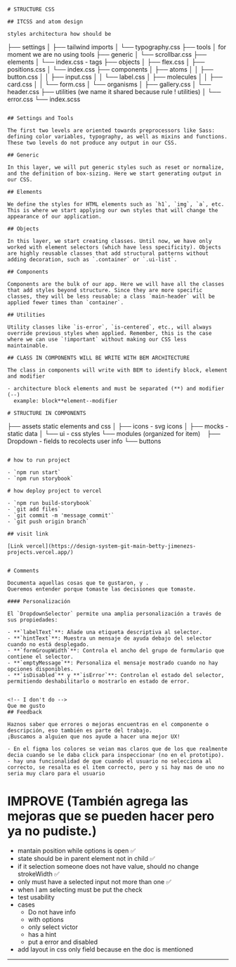 ```
# STRUCTURE CSS

## ITCSS and atom design

styles architectura how should be

```

├── settings
│ ├── tailwind imports
│ └── typography.css
├── tools
│ for moment we are no using tools
├── generic
│ └── scrollbar.css
├── elements
│ └── index.css - tags
├── objects
│ ├── flex.css
│ ├── positions.css
│ └── index.css
├── components
│ ├── atoms
│ │ ├── button.css
│ │ ├── input.css
│ │ └── label.css
│ ├── molecules
│ │ ├── card.css
│ │ └── form.css
│ └── organisms
│ ├── gallery.css
│ └── header.css
├── utilities (we name it shared because rule ! utilities)
│ └── error.css
└── index.scss

```

## Settings and Tools

The first two levels are oriented towards preprocessors like Sass: defining color variables, typography, as well as mixins and functions. These two levels do not produce any output in our CSS.

## Generic

In this layer, we will put generic styles such as reset or normalize, and the definition of box-sizing. Here we start generating output in our CSS.

## Elements

We define the styles for HTML elements such as `h1`, `img`, `a`, etc. This is where we start applying our own styles that will change the appearance of our application.

## Objects

In this layer, we start creating classes. Until now, we have only worked with element selectors (which have less specificity). Objects are highly reusable classes that add structural patterns without adding decoration, such as `.container` or `.ui-list`.

## Components

Components are the bulk of our app. Here we will have all the classes that add styles beyond structure. Since they are more specific classes, they will be less reusable: a class `main-header` will be applied fewer times than `container`.

## Utilities

Utility classes like `is-error`, `is-centered`, etc., will always override previous styles when applied. Remember, this is the case where we can use `!important` without making our CSS less maintainable.

## CLASS IN COMPONENTS WILL BE WRITE WITH BEM ARCHITECTURE

The class in components will write with BEM to identify block, element and modifier

- architecture block elements and must be separated (**) and modifier (--)
  example: block**element--modifier

# STRUCTURE IN COMPONENTS

```

├── assets static elements and css
│ ├── icons - svg icons
│ ├── mocks - static data
│ └── ui - css styles
└── modules (organized for item)
   ├── Dropdown - fields to recolects user info
└── buttons

```

# how to run project

- `npm run start`
- `npm run storybook`

# how deploy project to vercel

- `npm run build-storybook`
- `git add files`
- `git commit -m 'message commit'`
- `git push origin branch`

## visit link

[Link vercel](https://design-system-git-main-betty-jimenezs-projects.vercel.app/)


# Comments

Documenta aquellas cosas que te gustaron, y .
Queremos entender porque tomaste las decisiones que tomaste.

#### Personalización

El `DropdownSelector` permite una amplia personalización a través de sus propiedades:

- **`labelText`**: Añade una etiqueta descriptiva al selector.
- **`hintText`**: Muestra un mensaje de ayuda debajo del selector cuando no está desplegado.
- **`formGroupWidth`**: Controla el ancho del grupo de formulario que contiene el selector.
- **`emptyMessage`**: Personaliza el mensaje mostrado cuando no hay opciones disponibles.
- **`isDisabled`** y **`isError`**: Controlan el estado del selector, permitiendo deshabilitarlo o mostrarlo en estado de error.


<!-- I don't do -->
Que me gusto
## Feedback

Haznos saber que errores o mejoras encuentras en el componente o descripción, eso también es parte del trabajo.
¡Buscamos a alguien que nos ayude a hacer una mejor UX!

- En el figma los colores se veian mas claros que de los que realmente decia cuando se le daba click para inspeccionar (no en el prototipo).
- hay una funcionalidad de que cuando el usuario no selecciona al correcto, se resalta es el item correcto, pero y si hay mas de uno no seria muy claro para el usuario

```

# IMPROVE (También agrega las mejoras que se pueden hacer pero ya no pudiste.)

- mantain position while options is open ✅
- state should be in parent element not in child ✅
- if it selection someone does not have value, should no change strokeWidth ✅
- only must have a selected input not more than one ✅
- when I am selecting must be put the check
- test usability
- cases
  - Do not have info
  - with options
  - only select victor
  - has a hint
  - put a error and disabled
- add layout in css only field because en the doc is mentioned

---
